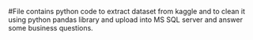 #File contains python code to extract dataset from kaggle and to clean it using python pandas library and upload into MS SQL server and answer some business questions. 
